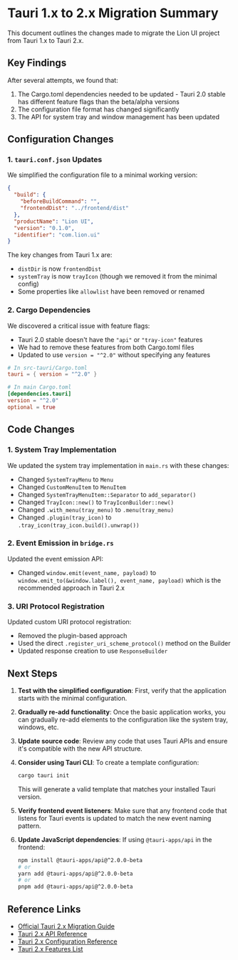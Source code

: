 # Tauri 1.x to 2.x Migration Summary

This document outlines the changes made to migrate the Lion UI project from
Tauri 1.x to Tauri 2.x.

## Key Findings

After several attempts, we found that:

1. The Cargo.toml dependencies needed to be updated - Tauri 2.0 stable has
   different feature flags than the beta/alpha versions
2. The configuration file format has changed significantly
3. The API for system tray and window management has been updated

## Configuration Changes

### 1. `tauri.conf.json` Updates

We simplified the configuration file to a minimal working version:

```json
{
  "build": {
    "beforeBuildCommand": "",
    "frontendDist": "../frontend/dist"
  },
  "productName": "Lion UI",
  "version": "0.1.0",
  "identifier": "com.lion.ui"
}
```

The key changes from Tauri 1.x are:

- `distDir` is now `frontendDist`
- `systemTray` is now `trayIcon` (though we removed it from the minimal config)
- Some properties like `allowlist` have been removed or renamed

### 2. Cargo Dependencies

We discovered a critical issue with feature flags:

- Tauri 2.0 stable doesn't have the `"api"` or `"tray-icon"` features
- We had to remove these features from both Cargo.toml files
- Updated to use `version = "^2.0"` without specifying any features

```toml
# In src-tauri/Cargo.toml
tauri = { version = "^2.0" }

# In main Cargo.toml
[dependencies.tauri]
version = "^2.0"
optional = true
```

## Code Changes

### 1. System Tray Implementation

We updated the system tray implementation in `main.rs` with these changes:

- Changed `SystemTrayMenu` to `Menu`
- Changed `CustomMenuItem` to `MenuItem`
- Changed `SystemTrayMenuItem::Separator` to `add_separator()`
- Changed `TrayIcon::new()` to `TrayIconBuilder::new()`
- Changed `.with_menu(tray_menu)` to `.menu(tray_menu)`
- Changed `.plugin(tray_icon)` to `.tray_icon(tray_icon.build().unwrap())`

### 2. Event Emission in `bridge.rs`

Updated the event emission API:

- Changed `window.emit(event_name, payload)` to
  `window.emit_to(&window.label(), event_name, payload)` which is the
  recommended approach in Tauri 2.x

### 3. URI Protocol Registration

Updated custom URI protocol registration:

- Removed the plugin-based approach
- Used the direct `.register_uri_scheme_protocol()` method on the Builder
- Updated response creation to use `ResponseBuilder`

## Next Steps

1. **Test with the simplified configuration**: First, verify that the
   application starts with the minimal configuration.

2. **Gradually re-add functionality**: Once the basic application works, you can
   gradually re-add elements to the configuration like the system tray, windows,
   etc.

3. **Update source code**: Review any code that uses Tauri APIs and ensure it's
   compatible with the new API structure.

4. **Consider using Tauri CLI**: To create a template configuration:
   ```bash
   cargo tauri init
   ```

   This will generate a valid template that matches your installed Tauri
   version.

5. **Verify frontend event listeners**: Make sure that any frontend code that
   listens for Tauri events is updated to match the new event naming pattern.

6. **Update JavaScript dependencies**: If using `@tauri-apps/api` in the
   frontend:

   ```bash
   npm install @tauri-apps/api@^2.0.0-beta
   # or
   yarn add @tauri-apps/api@^2.0.0-beta
   # or 
   pnpm add @tauri-apps/api@^2.0.0-beta
   ```

## Reference Links

- [Official Tauri 2.x Migration Guide](https://tauri.app/v2/migration)
- [Tauri 2.x API Reference](https://docs.rs/tauri/2.0.0)
- [Tauri 2.x Configuration Reference](https://tauri.app/v2/api/config)
- [Tauri 2.x Features List](https://tauri.app/v2/api/features-and-attributes)
